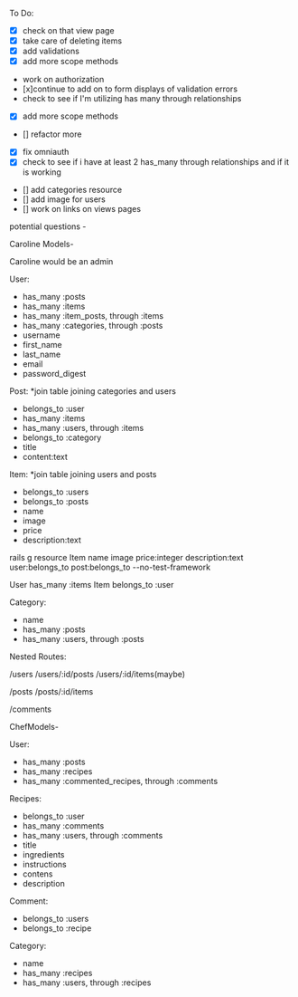 To Do:
- [x] check on that view page
- [x] take care of deleting items
- [x] add validations
- [x] add more scope methods
- work on authorization
- [x]continue to add on to form displays of validation errors
- check to see if I'm utilizing has many through relationships
- [x] add more scope methods
- [] refactor more
- [x] fix omniauth
- [x] check to see if i have at least 2 has_many through relationships and if it is working
- [] add categories resource
- [] add image for users
- [] work on links on views pages

potential questions -



Caroline Models-

Caroline would be an admin

User:
- has_many :posts
- has_many :items
- has_many :item_posts, through :items
- has_many :categories, through :posts
- username
- first_name
- last_name
- email 
- password_digest  

Post: *join table joining categories and users
- belongs_to :user
- has_many :items
- has_many :users, through :items
- belongs_to :category 
- title
- content:text

Item: *join table joining users and posts
- belongs_to :users
- belongs_to :posts
- name
- image
- price
- description:text

rails g resource Item name image price:integer description:text user:belongs_to post:belongs_to --no-test-framework

User has_many :items 
Item belongs_to :user 

Category:
- name
- has_many :posts
- has_many :users, through :posts


Nested Routes:

/users
/users/:id/posts
/users/:id/items(maybe)

/posts
/posts/:id/items

/comments
















ChefModels- 

User:
- has_many :posts
-  has_many :recipes
- has_many :commented_recipes, through :comments


Recipes:
- belongs_to :user
- has_many :comments
- has_many :users, through :comments
- title
- ingredients
- instructions
- contens
- description

Comment:
- belongs_to :users
- belongs_to :recipe

Category: 
- name
- has_many :recipes
- has_many :users, through :recipes
